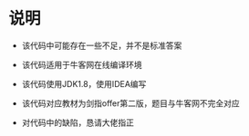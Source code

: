 # 说明

- 该代码中可能存在一些不足，并不是标准答案

- 该代码适用于牛客网在线编译环境

- 该代码使用JDK1.8，使用IDEA编写

- 该代码对应教材为剑指offer第二版，题目与牛客网不完全对应

- 对代码中的缺陷，恳请大佬指正
